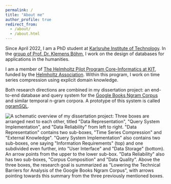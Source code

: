 ```yaml
---
permalink: /
title: "About me"
author_profile: true
redirect_from: 
  - /about/
  - /about.html
---
```


Since April 2022, I am a PhD student at [Karlsruhe Institute of Technology](https://kit.edu).
In the [group of Prof. Dr. Klemens Böhm](https://dbis.ipd.kit.edu/), I work on the design of databases for applications in the humanities.

I am a member of [The Helmholtz Pilot Program Core-Informatics at KIT](https://www.kikit.kit.edu/), funded by the [Helmholtz Association](https://www.helmholtz.de/).
Within this program, I work on time series compression using explicit domain knowledge.

Both research directions are combined in my dissertation project: an end-to-end database and query system for the [Google Books Ngram Corpus](https://books.google.com/ngrams/) and similar temporal n-gram corpora.
A prototype of this system is called [ngramSQL](https://ngramsql.com).

![A schematic overview of my dissertation project: Three boxes are arranged next to each other, titled "Data Representation", "Query System Implementation", and "Data Reliability" from left to right. "Data Representation" contains two sub-boxes, "Time Series Compression" and "External Knowledge". "Query System Implementation" also contains two sub-boxes, one saying "Information Requirements" (top) and one subdivided even further, into "User Interface" and "Data Storage" (bottom). An arrow points from the upper to the lower sub-box. "Data Reliability" also has two sub-boxes, "Corpus Composition" and "Data Quality". Above the three boxes, the research goal is summarized as "Lowering the Technical Barriers for Analysis of the Google Books Ngram Corpus", with arrows pointing towards this summary from the three previously mentioned boxes.](images/building_blocks_full.png)